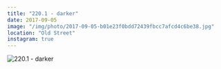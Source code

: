 ```yaml
---
title: "220.1 - darker"
date: 2017-09-05
image: "/img/photo/2017-09-05-b01e23f0bdd72439fbcc7afcd4c6be38.jpg"
location: "Old Street"
instagram: true
---
```


![220.1 - darker](/img/photo/2017-09-05-b01e23f0bdd72439fbcc7afcd4c6be38.jpg)
